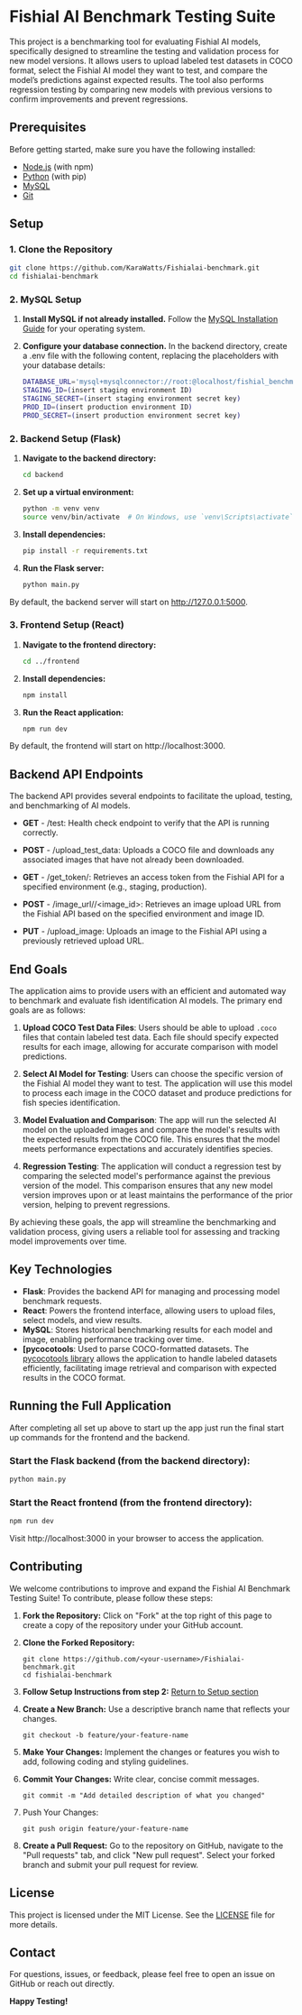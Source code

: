 # Fishial AI Benchmark Testing Suite

This project is a benchmarking tool for evaluating Fishial AI models, specifically designed to streamline the testing and validation process for new model versions. It allows users to upload labeled test datasets in COCO format, select the Fishial AI model they want to test, and compare the model’s predictions against expected results. The tool also performs regression testing by comparing new models with previous versions to confirm improvements and prevent regressions.

## Prerequisites

Before getting started, make sure you have the following installed:

- [Node.js](https://nodejs.org/en/download/) (with npm)
- [Python](https://www.python.org/downloads/) (with pip)
- [MySQL](https://dev.mysql.com/downloads/mysql/)
- [Git](https://git-scm.com/)

## Setup

### 1. Clone the Repository

```bash
git clone https://github.com/KaraWatts/Fishialai-benchmark.git
cd fishialai-benchmark
```

### 2. MySQL Setup
1. **Install MySQL if not already installed.** Follow the [MySQL Installation Guide](https://dev.mysql.com/doc/mysql-installation-excerpt/8.0/en/)
 for your operating system.


2. **Configure your database connection.**
In the backend directory, create a .env file with the following content, replacing the placeholders with your database details:

    ```bash
    DATABASE_URL='mysql+mysqlconnector://root:@localhost/fishial_benchmark_db'
    STAGING_ID=(insert staging environment ID)
    STAGING_SECRET=(insert staging environment secret key)
    PROD_ID=(insert production environment ID)
    PROD_SECRET=(insert production environment secret key)
    ```
### 2. Backend Setup (Flask)
1. **Navigate to the backend directory:**
    ```bash
    cd backend
    ```
2. **Set up a virtual environment:**

    ```bash
    python -m venv venv
    source venv/bin/activate  # On Windows, use `venv\Scripts\activate`
    ```
3. **Install dependencies:**
    ```bash
    pip install -r requirements.txt
    ```
4. **Run the Flask server:**
    ```bash
    python main.py
    ```
By default, the backend server will start on http://127.0.0.1:5000.

### 3. Frontend Setup (React)
1. **Navigate to the frontend directory:**
    ```bash
    cd ../frontend
    ```
2. **Install dependencies:**
    ```bash
    npm install
    ```
3. **Run the React application:**
    ```bash
    npm run dev
    ```
By default, the frontend will start on http://localhost:3000.

## Backend API Endpoints
The backend API provides several endpoints to facilitate the upload, testing, and benchmarking of AI models.

- **GET** - /test: Health check endpoint to verify that the API is running correctly.

- **POST** - /upload_test_data: Uploads a COCO file and downloads any associated images that have not already been downloaded.

- **GET** - /get_token/<environment>: Retrieves an access token from the Fishial API for a specified environment (e.g., staging, production).

- **POST** - /image_url/<environment>/<image_id>: Retrieves an image upload URL from the Fishial API based on the specified environment and image ID.

- **PUT** - /upload_image: Uploads an image to the Fishial API using a previously retrieved upload URL.

## End Goals

The application aims to provide users with an efficient and automated way to benchmark and evaluate fish identification AI models. The primary end goals are as follows:

1. **Upload COCO Test Data Files**: Users should be able to upload `.coco` files that contain labeled test data. Each file should specify expected results for each image, allowing for accurate comparison with model predictions.

2. **Select AI Model for Testing**: Users can choose the specific version of the Fishial AI model they want to test. The application will use this model to process each image in the COCO dataset and produce predictions for fish species identification.

3. **Model Evaluation and Comparison**: The app will run the selected AI model on the uploaded images and compare the model's results with the expected results from the COCO file. This ensures that the model meets performance expectations and accurately identifies species.

4. **Regression Testing**: The application will conduct a regression test by comparing the selected model's performance against the previous version of the model. This comparison ensures that any new model version improves upon or at least maintains the performance of the prior version, helping to prevent regressions.

By achieving these goals, the app will streamline the benchmarking and validation process, giving users a reliable tool for assessing and tracking model improvements over time.

## Key Technologies

- **Flask**: Provides the backend API for managing and processing model benchmark requests.
- **React**: Powers the frontend interface, allowing users to upload files, select models, and view results.
- **MySQL**: Stores historical benchmarking results for each model and image, enabling performance tracking over time.
- **[pycocotools**: Used to parse COCO-formatted datasets. The [pycocotools library](https://github.com/cocodataset/cocoapi/tree/master) allows the application to handle labeled datasets efficiently, facilitating image retrieval and comparison with expected results in the COCO format.


## Running the Full Application

After completing all set up above to start up the app just run the final start up commands for the frontend and the backend.

### Start the Flask backend (from the backend directory):
```bash
python main.py
```
### Start the React frontend (from the frontend directory):
```bash
npm run dev
```
Visit http://localhost:3000 in your browser to access the application. 

## Contributing
We welcome contributions to improve and expand the Fishial AI Benchmark Testing Suite! To contribute, please follow these steps:

1. **Fork the Repository:** Click on "Fork" at the top right of this page to create a copy of the repository under your GitHub account.

2. **Clone the Forked Repository:**
    ```
    git clone https://github.com/<your-username>/Fishialai-benchmark.git
    cd fishialai-benchmark
    ```
3. **Follow Setup Instructions from step 2:** [Return to Setup section](#setup)

4. **Create a New Branch:** Use a descriptive branch name that reflects your changes.
    ```
    git checkout -b feature/your-feature-name
    ```
5. **Make Your Changes:** Implement the changes or features you wish to add, following coding and styling guidelines.

6. **Commit Your Changes:** Write clear, concise commit messages.
    ```
    git commit -m "Add detailed description of what you changed"
    ```
7. Push Your Changes:
    ```
    git push origin feature/your-feature-name
    ```

8. **Create a Pull Request:** Go to the repository on GitHub, navigate to the "Pull requests" tab, and click "New pull request". Select your forked branch and submit your pull request for review.

## License
This project is licensed under the MIT License. See the [LICENSE](./LICENSE) file for more details.

## Contact
For questions, issues, or feedback, please feel free to open an issue on GitHub or reach out directly.

**Happy Testing!**